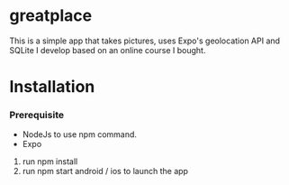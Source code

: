 # greatplace

This is a simple app that takes pictures, uses Expo's geolocation API and SQLite I develop based on an online course I bought.

# Installation

### Prerequisite

-   NodeJs to use npm command.
-   Expo

1. run npm install
2. run npm start android / ios to launch the app
